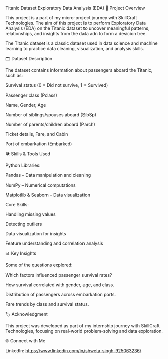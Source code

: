 Titanic Dataset Exploratory Data Analysis (EDA)
📌 Project Overview

This project is a part of my micro-project journey with SkillCraft Technologies.
The aim of this project is to perform Exploratory Data Analysis (EDA) on the Titanic dataset to uncover meaningful patterns, relationships, and insights from the data adn to form a desicion tree.

The Titanic dataset is a classic dataset used in data science and machine learning to practice data cleaning, visualization, and analysis skills.

🗂 Dataset Description

The dataset contains information about passengers aboard the Titanic, such as:

Survival status (0 = Did not survive, 1 = Survived)

Passenger class (Pclass)

Name, Gender, Age

Number of siblings/spouses aboard (SibSp)

Number of parents/children aboard (Parch)

Ticket details, Fare, and Cabin

Port of embarkation (Embarked)

🛠 Skills & Tools Used

Python Libraries:

Pandas – Data manipulation and cleaning

NumPy – Numerical computations

Matplotlib & Seaborn – Data visualization

Core Skills:

Handling missing values

Detecting outliers

Data visualization for insights

Feature understanding and correlation analysis

📊 Key Insights

Some of the questions explored:

Which factors influenced passenger survival rates?

How survival correlated with gender, age, and class.

Distribution of passengers across embarkation ports.

Fare trends by class and survival status.

🏷 Acknowledgment

This project was developed as part of my internship journey with SkillCraft Technologies, focusing on real-world problem-solving and data exploration.

🌐 Connect with Me

LinkedIn: https://www.linkedin.com/in/shweta-singh-925063236/
